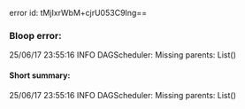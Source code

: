 error id: tMjIxrWbM+cjrU053C9Ing==
### Bloop error:

25/06/17 23:55:16 INFO DAGScheduler: Missing parents: List()
#### Short summary: 

25/06/17 23:55:16 INFO DAGScheduler: Missing parents: List()